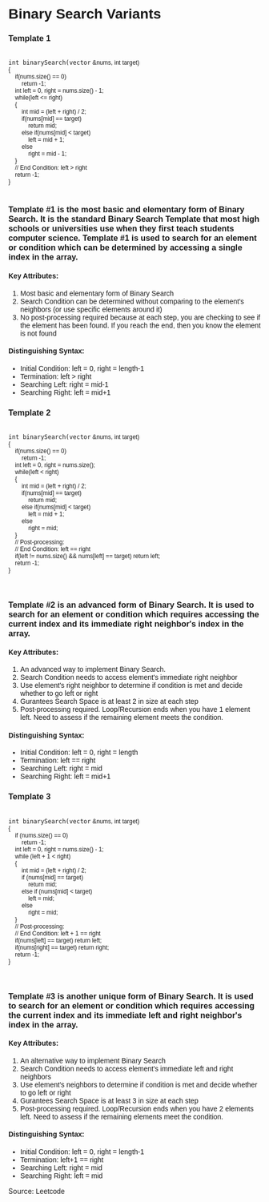 <link href="https://fonts.googleapis.com/css2?family=Abel&display=swap" rel="stylesheet">
<style>
  * {
    font-family: 'Abel', sans-serif;
    text-decoration: none;
  }

  p {
    line-height: 1.8;
  }
</style>
<h1>Binary Search Variants</h1>
<h3>Template 1</h3>
<pre>
    <code>
int binarySearch(vector<int> &nums, int target)
{
    if(nums.size() == 0)
        return -1;
    int left = 0, right = nums.size() - 1;
    while(left <= right)
    {
        int mid = (left + right) / 2;
        if(nums[mid] == target)
            return mid;
        else if(nums[mid] < target)
            left = mid + 1;
        else
            right = mid - 1;
    }
    // End Condition: left > right
    return -1;
}   </code>
    </pre>
<h3>Template #1 is the most basic and elementary form of Binary Search. It is the standard Binary Search Template that most high schools or universities use when they first teach students computer science. Template #1 is used to search for an element or condition which can be determined by accessing a single index in the array.</h3>

<h4>Key Attributes:</h4>
<ol>
  <li>Most basic and elementary form of Binary Search</li>
  <li>Search Condition can be determined without comparing to the element's neighbors (or use specific elements around it)</li>
  <li>No post-processing required because at each step, you are checking to see if the element has been found. If you reach the end, then you know the element is not found</li>
</ol>
<h4>Distinguishing Syntax:</h4>
<ul>
  <li>Initial Condition: left = 0, right = length-1</li>
  <li>Termination: left > right</li>
  <li>Searching Left: right = mid-1</li>
  <li>Searching Right: left = mid+1</li>
</ul>
<h3>Template 2</h3>
<pre>
    <code>
int binarySearch(vector<int> &nums, int target)
{
    if(nums.size() == 0)
        return -1;
    int left = 0, right = nums.size();
    while(left < right)
    {
        int mid = (left + right) / 2;
        if(nums[mid] == target)
            return mid;
        else if(nums[mid] < target)
            left = mid + 1;
        else
            right = mid;
    }
    // Post-processing:
    // End Condition: left == right
    if(left != nums.size() && nums[left] == target) return left;
    return -1;
}
   </code>
    </pre>
<h3>Template #2 is an advanced form of Binary Search. It is used to search for an element or condition which requires accessing the current index and its immediate right neighbor's index in the array.</h3>

<h4>Key Attributes:</h4>
<ol>
  <li>An advanced way to implement Binary Search.</li>
  <li>Search Condition needs to access element's immediate right neighbor</li>
  <li>Use element's right neighbor to determine if condition is met and decide whether to go left or right</li>
  <li>Gurantees Search Space is at least 2 in size at each step</li>
  <li>Post-processing required. Loop/Recursion ends when you have 1 element left. Need to assess if the remaining element meets the condition.</li>
</ol>

<h4>Distinguishing Syntax:</h4>
<ul>
  <li>Initial Condition: left = 0, right = length</li>
  <li>Termination: left == right</li>
  <li>Searching Left: right = mid</li>
  <li>Searching Right: left = mid+1</li>
</ul>
<h3>Template 3</h3>
<pre>
    <code>
int binarySearch(vector<int> &nums, int target)
{
    if (nums.size() == 0)
        return -1;
    int left = 0, right = nums.size() - 1;
    while (left + 1 < right)
    {
        int mid = (left + right) / 2;
        if (nums[mid] == target)
            return mid;
        else if (nums[mid] < target)
            left = mid;
        else
            right = mid;
    }
    // Post-processing:
    // End Condition: left + 1 == right
    if(nums[left] == target) return left;
    if(nums[right] == target) return right;
    return -1;
}
   </code>
    </pre>
<h3>Template #3 is another unique form of Binary Search. It is used to search for an element or condition which requires accessing the current index and its immediate left and right neighbor's index in the array.</h3>

<h4>Key Attributes:</h4>
<ol>
<li>An alternative way to implement Binary Search</li>
<li>Search Condition needs to access element's immediate left and right neighbors</li>
<li>Use element's neighbors to determine if condition is met and decide whether to go left or right</li>
<li>Gurantees Search Space is at least 3 in size at each step</li>
<li>Post-processing required. Loop/Recursion ends when you have 2 elements left. Need to assess if the remaining elements meet the condition.</li>
</ol>

<h4>Distinguishing Syntax:</h4>
<ul>
  <li>Initial Condition: left = 0, right = length-1</li>
  <li>Termination: left+1 == right</li>
  <li>Searching Left: right = mid</li>
  <li>Searching Right: left = mid</li>
</ul>
<caption>Source: <a href="https://leetcode.com/explore/learn/card/binary-search">Leetcode</a></caption>